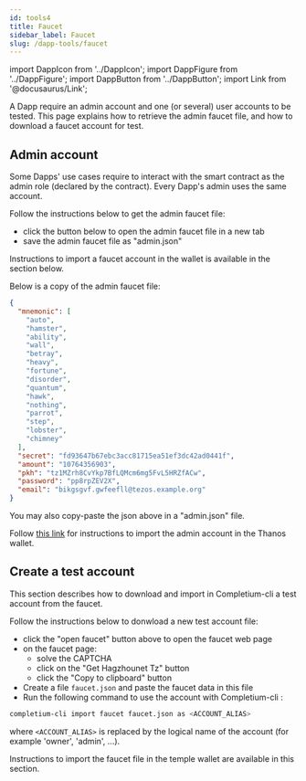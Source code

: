 ```yaml
---
id: tools4
title: Faucet
sidebar_label: Faucet
slug: /dapp-tools/faucet
---
```


import DappIcon from '../DappIcon';
import DappFigure from '../DappFigure';
import DappButton from '../DappButton';
import Link from '@docusaurus/Link';

A Dapp require an admin account and one (or several) user accounts to be tested. This page explains how to retrieve the admin faucet file, and how to download a faucet account for test.

## Admin account

Some Dapps' use cases require to interact with the smart contract as the admin role (declared by the contract). Every Dapp's admin uses the same account.

Follow the instructions below to get the admin faucet file:
* click the button below to open the admin faucet file in a new tab
* save the admin faucet file as "admin.json"

<DappButton url="https://raw.githubusercontent.com/edukera/completium-dapp-utils/master/admin.json" txt="open admin faucet file"/>

Instructions to import a faucet account in the wallet is available in the section below.

Below is a copy of the admin faucet file:

```json
{
  "mnemonic": [
    "auto",
    "hamster",
    "ability",
    "wall",
    "betray",
    "heavy",
    "fortune",
    "disorder",
    "quantum",
    "hawk",
    "nothing",
    "parrot",
    "step",
    "lobster",
    "chimney"
  ],
  "secret": "fd93647b67ebc3acc81715ea51ef3dc42ad0441f",
  "amount": "10764356903",
  "pkh": "tz1MZrh8CvYkp7BfLQMcm6mg5FvL5HRZfACw",
  "password": "pp8rpZEV2X",
  "email": "bikgsgvf.gwfeefll@tezos.example.org"
}
```

You may also copy-paste the json above in a "admin.json" file.

Follow <u><Link to="/docs/dapp-tools/thanos">this link</Link></u> for instructions to import the admin account in the Thanos wallet.

## Create a test account

This section describes how to download and import in Completium-cli a test account from the faucet.

<DappButton url="https://teztnets.xyz/hangzhounet-faucet" txt="open faucet"/>

Follow the instructions below to donwload a new test account file:
* click the "open faucet" button above to open the faucet web page
* on the faucet page:
    * solve the CAPTCHA
    * click on the "Get Hagzhounet Tz" button
    * click the "Copy to clipboard" button
* Create a file `faucet.json` and paste the faucet data in this file
* Run the following command to use the account with Completium-cli :

```bash
completium-cli import faucet faucet.json as <ACCOUNT_ALIAS>
```

where `<ACCOUNT_ALIAS>` is replaced by the logical name of the account (for example 'owner', 'admin', ...).

Instructions to import the faucet file in the temple wallet are available in this <Link to='/docs/dapp-tools/thanos#import-faucet-file'>section</Link>.
